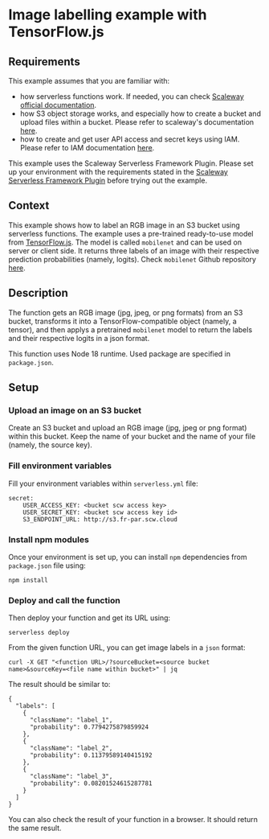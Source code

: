 # Image labelling example with TensorFlow.js

## Requirements

This example assumes that you are familiar with: 
 * how serverless functions work. If needed, you can check [Scaleway official documentation](https://www.scaleway.com/en/docs/serverless/functions/quickstart/).
 * how S3 object storage works, and especially how to create a bucket and upload files within a bucket. Please refer to scaleway's documentation [here](https://www.scaleway.com/en/docs/storage/object/quickstart/).
 * how to create and get user API access and secret keys using IAM. Please refer to IAM documentation [here](https://www.scaleway.com/en/docs/identity-and-access-management/iam/concepts/).

This example uses the Scaleway Serverless Framework Plugin. Please set up your environment with the requirements stated in the [Scaleway Serverless Framework Plugin](https://github.com/scaleway/serverless-scaleway-functions) before trying out the example.


## Context

This example shows how to label an RGB image in an S3 bucket using serverless functions. The example uses a pre-trained ready-to-use model from [TensorFlow.js](https://www.tensorflow.org/js/models). The model is called `mobilenet` and can be used on server or client side. It returns three labels of an image with their respective prediction probabilities (namely, logits). Check `mobilenet` Github repository [here](https://github.com/tensorflow/tfjs-models/tree/master/mobilenet).


## Description

The function gets an RGB image (jpg, jpeg, or png formats) from an S3 bucket, transforms it into a TensorFlow-compatible object (namely, a tensor), and then applys a pretrained `mobilenet` model to return the labels and their respective logits in a json format. 

This function uses Node 18 runtime. Used package are specified in `package.json`.

## Setup

### Upload an image on an S3 bucket 

Create an S3 bucket and upload an RGB image (jpg, jpeg or png format) within this bucket. Keep the name of your bucket and the name of your file (namely, the source key). 

### Fill environment variables

Fill your environment variables within `serverless.yml` file:

```
secret:
    USER_ACCESS_KEY: <bucket scw access key>
    USER_SECRET_KEY: <bucket scw access key id>
    S3_ENDPOINT_URL: http://s3.fr-par.scw.cloud
```

### Install npm modules

Once your environment is set up, you can install `npm` dependencies from `package.json` file using:

```
npm install
```

### Deploy and call the function

Then deploy your function and get its URL using:

```
serverless deploy
```

From the given function URL, you can get image labels in a `json` format:

```
curl -X GET "<function URL>/?sourceBucket=<source bucket name>&sourceKey=<file name within bucket>" | jq
```

The result should be similar to:

```
{
  "labels": [
    {
      "className": "label_1",
      "probability": 0.7794275879859924
    },
    {
      "className": "label_2",
      "probability": 0.11379589140415192
    },
    {
      "className": "label_3",
      "probability": 0.08201524615287781
    }
  ]
}

```

You can also check the result of your function in a browser. It should return the same result.